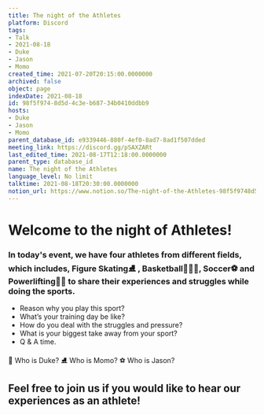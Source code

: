 ```yaml
---
title: The night of the Athletes
platform: Discord
tags:
- Talk
- 2021-08-18
- Duke
- Jason
- Momo
created_time: 2021-07-20T20:15:00.0000000
archived: false
object: page
indexDate: 2021-08-18
id: 98f5f974-8d5d-4c3e-b687-34b0410ddbb9
hosts:
- Duke
- Jason
- Momo
parent_database_id: e9339446-880f-4ef0-8ad7-8ad1f507dded
meeting_link: https://discord.gg/pSAXZARt
last_edited_time: 2021-08-17T12:18:00.0000000
parent_type: database_id
name: The night of the Athletes
language_level: No limit
talktime: 2021-08-18T20:30:00.0000000
notion_url: https://www.notion.so/The-night-of-the-Athletes-98f5f9748d5d4c3eb68734b0410ddbb9
---
```


#                     Welcome to the night of Athletes!



### In today's event, we have four athletes from different fields, which includes, Figure Skating⛸️ , Basketball⛹🏻‍♀️, Soccer⚽ and Powerlifting🏋🏽 to share their experiences and struggles while doing the sports. 
 
   - Reason why you play this sport?
   - What’s your training day be like?
   - How do you deal with the struggles and pressure?
   - What is your biggest take away from your sport?
   - Q & A time. 

👑 Who is Duke?
⛸️ Who is Momo?
⚽ Who is Jason?


## Feel free to join us if you would like to hear our experiences as an athlete!



